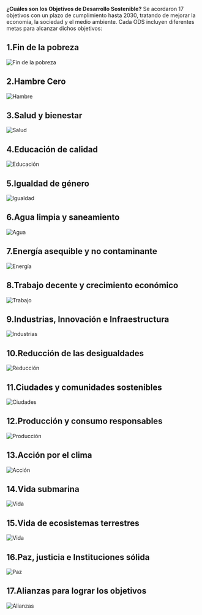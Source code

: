 **¿Cuáles son los Objetivos de Desarrollo Sostenible?**
Se acordaron 17 objetivos con un plazo de cumplimiento hasta 2030, tratando de mejorar la economía, la sociedad y el medio ambiente.
Cada ODS incluyen diferentes metas para alcanzar dichos objetivos:

## 1.Fin de la pobreza


![Fin de la pobreza](https://www.sdgfund.org/sites/default/files/E_SDG_Icons_NoText-01.jpg)



## 2.Hambre Cero 

![Hambre](https://www.sdgfund.org/sites/default/files/E_SDG_Icons_NoText-02.jpg)


## 3.Salud y bienestar 
![Salud](https://www.sdgfund.org/sites/default/files/E_SDG_Icons_NoText-03_0.jpg)


## 4.Educación de calidad 
![Educación](https://www.sdgfund.org/sites/default/files/E_SDG_Icons_NoText-04.jpg)


## 5.Igualdad de género 
![Igualdad](https://www.sdgfund.org/sites/default/files/E_SDG_Icons_NoText-05.jpg)


## 6.Agua limpia y saneamiento
![Agua](https://www.sdgfund.org/sites/default/files/E_SDG_Icons_NoText-06.jpg)


## 7.Energía asequible y no contaminante 
![Energía](https://www.sdgfund.org/sites/default/files/E_SDG_Icons_NoText-07.jpg)


## 8.Trabajo decente y crecimiento económico 
![Trabajo](https://www.sdgfund.org/sites/default/files/E_SDG_Icons_NoText-08.jpg)


## 9.Industrias, Innovación e Infraestructura 
![Industrias](https://www.sdgfund.org/sites/default/files/E_SDG_Icons_NoText-09.jpg)


## 10.Reducción de las desigualdades 
![Reducción](https://www.sdgfund.org/sites/default/files/E_SDG_Icons_NoText-10.jpg)


## 11.Ciudades y comunidades sostenibles 
![Ciudades](https://www.sdgfund.org/sites/default/files/E_SDG_Icons_NoText-11.jpg)


## 12.Producción y consumo responsables 
![Producción](https://www.sdgfund.org/sites/default/files/E_SDG_Icons_NoText-12.jpg)


## 13.Acción por el clima 
![Acción](https://www.sdgfund.org/sites/default/files/E_SDG_Icons_NoText-13.jpg)


## 14.Vida submarina 
![Vida](https://www.sdgfund.org/sites/default/files/E_SDG_Icons_NoText-14.jpg)


## 15.Vida de ecosistemas terrestres 
![Vida](https://www.sdgfund.org/sites/default/files/E_SDG_Icons_NoText-15.jpg)


## 16.Paz, justicia e Instituciones sólida 
![Paz](https://www.sdgfund.org/sites/default/files/E_SDG_Icons_NoText-16.jpg)


## 17.Alianzas para lograr los objetivos 
![Alianzas](https://www.sdgfund.org/sites/default/files/E_SDG_Icons_NoText-17.jpg)
